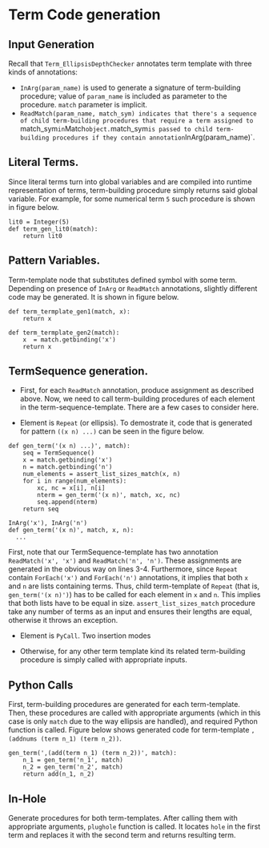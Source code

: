 # Term Code generation

## Input Generation
Recall that `Term_EllipsisDepthChecker` annotates term template with three kinds of annotations:
* `InArg(param_name)` is used to generate a signature of term-building procedure; value of `param_name` is included as parameter to the procedure. `match` parameter is implicit. 
* `ReadMatch(param_name, match_sym) indicates that there's a sequence of child term-building procedures that require a term assigned to `match_sym` in `Match` object. `match_sym` is passed to child term-building procedures if they contain annotation `InArg(param_name)`.

## Literal Terms.
Since literal terms turn into global variables and are compiled into runtime representation of terms, term-building procedure simply returns said global variable. For example, for some numerical term `5` such procedure is shown in figure below. 

```
lit0 = Integer(5)
def term_gen_lit0(match):
	return lit0
```

## Pattern Variables.
Term-template node that substitutes defined symbol with some term. Depending on presence of `InArg` or `ReadMatch` annotations, slightly different code may be generated. It is shown in figure below.

```
def term_termplate_gen1(match, x):
	return x

def term_termplate_gen2(match):
	x  = match.getbinding('x')
	return x
```


## TermSequence generation.

* First, for each `ReadMatch` annotation, produce assignment as described above. Now, we need to call term-building procedures of each element in the term-sequence-template. There are a few cases to consider here. 

* Element is `Repeat` (or ellipsis). To demostrate it, code that is generated for pattern `((x n) ...)` can be seen in the figure below. 
```
def gen_term('(x n) ...)', match):
	seq = TermSequence()
	x = match.getbinding('x')
	n = match.getbinding('n')
	num_elements = assert_list_sizes_match(x, n)
	for i in range(num_elements):
		xc, nc = x[i], n[i]
		nterm = gen_term('(x n)', match, xc, nc)
		seq.append(nterm)
	return seq

InArg('x'), InArg('n')
def gen_term('(x n)', match, x, n):
  ...
```


First, note that our TermSequence-template has two annotation `ReadMatch('x', 'x')` and `ReadMatch('n', 'n')`. These assignments are generated in the obvious way on lines 3-4. Furthermore, since `Repeat` contain `ForEach('x')` and `ForEach('n')` annotations, it implies that both `x` and `n` are lists containing terms. Thus, child term-template of `Repeat` (that is, `gen_term('(x n)')`)  has to be called for each element in `x` and `n`. This implies that both lists have to be equal in size. `assert_list_sizes_match` procedure take any number of terms as an input and ensures their lengths are equal, otherwise it throws an exception. 


* Element is `PyCall`. Two insertion modes

* Otherwise, for any other term template kind its related term-building procedure is simply called with appropriate inputs.


## Python Calls
First, term-building procedures are generated for each term-template. Then, these procedures are called with appropriate arguments (which in this case is only `match` due to the way ellipsis are handled), and required Python function is called. Figure below shows generated code for term-template `,(addnums (term n_1) (term n_2))`.

```
gen_term(',(add(term n_1) (term n_2))', match):
	n_1 = gen_term('n_1', match)
	n_2 = gen_term('n_2', match)
	return add(n_1, n_2)
```

## In-Hole
Generate procedures for both term-templates. After calling them with appropriate arguments, `plughole` function is called. It locates `hole` in the first term and replaces it with the second term and returns resulting term.
